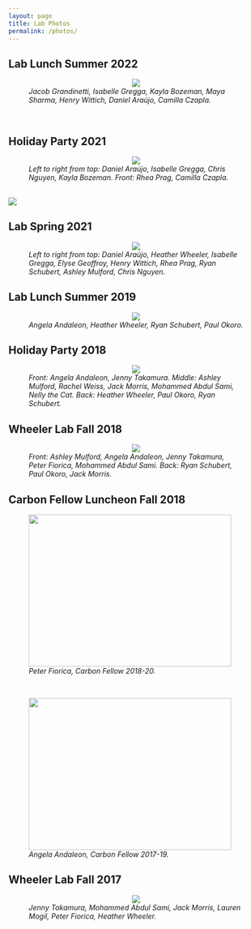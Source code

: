 ```yaml
---
layout: page
title: Lab Photos
permalink: /photos/
---
```


## Lab Lunch Summer 2022

<figure>
    <center><img src="{{ site.baseurl }}/images/lunch2022.jpg"/></center>
<figcaption>
<i>Jacob Grandinetti, Isabelle Gregga, Kayla Bozeman, Maya Sharma, Henry Wittich, Daniel Araújo, Camilla Czapla. </i>

</figcaption>
</figure>
<br>


## Holiday Party 2021 
<figure>
    <center><img src="{{ site.baseurl }}/images/lab_fall2021.jpg"/></center>
<figcaption>
<i>Left to right from top: Daniel Araújo, Isabelle Gregga, Chris Nguyen, Kayla Bozeman. Front: Rhea Prag, Camilla Czapla. </i>
</figcaption>
</figure>
<br>

<img style="max-width: 400px; height: auto; " src="{{ site.baseurl }}/images/fall2021_holiday2.jpg" />

<br>


## Lab Spring 2021
<figure>
    <center><img src="{{ site.baseurl }}/images/lab-spring-2021.jpg"/></center>
<figcaption>
<i>Left to right from top: Daniel Araújo, Heather Wheeler, Isabelle Gregga, Elyse Geoffroy, Henry Wittich, Rhea Prag, Ryan Schubert, Ashley Mulford, Chris Nguyen. </i>

</figcaption>
</figure>

## Lab Lunch Summer 2019

<figure>
    <center><img src="{{ site.baseurl }}/images/beachcafe2019.jpg"/></center>
<figcaption>
<i>Angela Andaleon, Heather Wheeler, Ryan Schubert, Paul Okoro. </i>

</figcaption>
</figure>

## Holiday Party 2018

<figure>
    <center><img src="{{ site.baseurl }}/images/lab_xmas2018.jpg"/></center>
<figcaption>
<i>Front: Angela Andaleon, Jenny Takamura. Middle: Ashley Mulford, Rachel Weiss, Jack Morris, Mohammed Abdul Sami, Nelly the Cat. Back: Heather Wheeler, Paul Okoro, Ryan Schubert. </i>

</figcaption>
</figure>

## Wheeler Lab Fall 2018

<figure>
    <center><img src="{{ site.baseurl }}/images/lab_fall2018.jpg"/></center>
<figcaption>
<i>Front: Ashley Mulford, Angela Andaleon, Jenny Takamura, Peter Fiorica, Mohammed Abdul Sami. Back: Ryan Schubert, Paul Okoro, Jack Morris. </i>
</figcaption>
</figure>

## Carbon Fellow Luncheon Fall 2018

<figure>
<img src="{{ site.baseurl }}/images/peter_carbon2018.jpg" width="400px" height="300px" />
<figcaption>
        <i>Peter Fiorica, Carbon Fellow 2018-20.</i>
</figcaption>
</figure>
<br>
<figure>
<img src="{{ site.baseurl }}/images/angela_carbon2018.jpg" width="400px" height="300px" />
<figcaption>
<i>Angela Andaleon, Carbon Fellow 2017-19. </i>
</figcaption>
</figure>


## Wheeler Lab Fall 2017


<figure>
    <center><img src="{{ site.baseurl }}/images/lab_fall2017.jpg"/></center>
<figcaption>
<i>Jenny Takamura, Mohammed Abdul Sami, Jack Morris, Lauren Mogil, Peter Fiorica, Heather Wheeler. </i>
</figcaption>
</figure>






